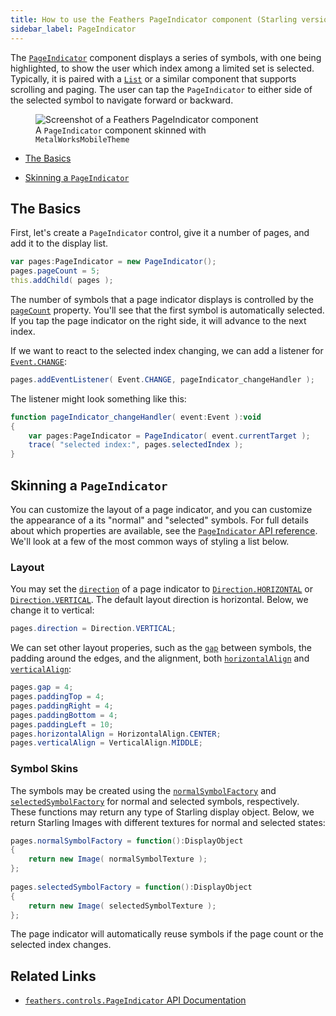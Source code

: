 ```yaml
---
title: How to use the Feathers PageIndicator component (Starling version)
sidebar_label: PageIndicator
---
```


The [`PageIndicator`](/api-reference/feathers/controls/PageIndicator.html) component displays a series of symbols, with one being highlighted, to show the user which index among a limited set is selected. Typically, it is paired with a [`List`](./list.md) or a similar component that supports scrolling and paging. The user can tap the `PageIndicator` to either side of the selected symbol to navigate forward or backward.

<figure>
<img src="/learn/as3-starling/images/page-indicator.png" srcset="/learn/as3-starling/images/page-indicator@2x.png 2x" alt="Screenshot of a Feathers PageIndicator component" />
<figcaption>A <code>PageIndicator</code> component skinned with <code>MetalWorksMobileTheme</code></figcaption>
</figure>

- [The Basics](#the-basics)

- [Skinning a `PageIndicator`](#skinning-a-pageindicator)

## The Basics

First, let's create a `PageIndicator` control, give it a number of pages, and add it to the display list.

```actionscript
var pages:PageIndicator = new PageIndicator();
pages.pageCount = 5;
this.addChild( pages );
```

The number of symbols that a page indicator displays is controlled by the [`pageCount`](/api-reference/feathers/controls/PageIndicator.html#pageCount) property. You'll see that the first symbol is automatically selected. If you tap the page indicator on the right side, it will advance to the next index.

If we want to react to the selected index changing, we can add a listener for [`Event.CHANGE`](/api-reference/feathers/controls/PageIndicator.html#event:change):

```actionscript
pages.addEventListener( Event.CHANGE, pageIndicator_changeHandler );
```

The listener might look something like this:

```actionscript
function pageIndicator_changeHandler( event:Event ):void
{
    var pages:PageIndicator = PageIndicator( event.currentTarget );
    trace( "selected index:", pages.selectedIndex );
}
```

## Skinning a `PageIndicator`

You can customize the layout of a page indicator, and you can customize the appearance of a its "normal" and "selected" symbols. For full details about which properties are available, see the [`PageIndicator` API reference](/api-reference/feathers/controls/PageIndicator.html). We'll look at a few of the most common ways of styling a list below.

### Layout

You may set the [`direction`](/api-reference/feathers/controls/PageIndicator.html#direction) of a page indicator to [`Direction.HORIZONTAL`](/api-reference/feathers/layout/Direction.html#HORIZONTAL) or [`Direction.VERTICAL`](/api-reference/feathers/layout/Direction.html#VERTICAL). The default layout direction is horizontal. Below, we change it to vertical:

```actionscript
pages.direction = Direction.VERTICAL;
```

We can set other layout properies, such as the [`gap`](/api-reference/feathers/controls/PageIndicator.html#gap) between symbols, the padding around the edges, and the alignment, both [`horizontalAlign`](/api-reference/feathers/controls/PageIndicator.html#horizontalAlign) and [`verticalAlign`](/api-reference/feathers/controls/PageIndicator.html#verticalAlign):

```actionscript
pages.gap = 4;
pages.paddingTop = 4;
pages.paddingRight = 4;
pages.paddingBottom = 4;
pages.paddingLeft = 10;
pages.horizontalAlign = HorizontalAlign.CENTER;
pages.verticalAlign = VerticalAlign.MIDDLE;
```

### Symbol Skins

The symbols may be created using the [`normalSymbolFactory`](/api-reference/feathers/controls/PageIndicator.html#normalSymbolFactory) and [`selectedSymbolFactory`](/api-reference/feathers/controls/PageIndicator.html#selectedSymbolFactory) for normal and selected symbols, respectively. These functions may return any type of Starling display object. Below, we return Starling Images with different textures for normal and selected states:

```actionscript
pages.normalSymbolFactory = function():DisplayObject
{
    return new Image( normalSymbolTexture );
};
 
pages.selectedSymbolFactory = function():DisplayObject
{
    return new Image( selectedSymbolTexture );
};
```

The page indicator will automatically reuse symbols if the page count or the selected index changes.

## Related Links

- [`feathers.controls.PageIndicator` API Documentation](/api-reference/feathers/controls/PageIndicator.html)
